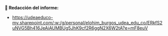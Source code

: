**📄 Redacción del informe:**


- https://udeaeduco-my.sharepoint.com/:w:/g/personal/elohim_burgos_udea_edu_co/ERkfS2uNVG5Bh416JeAiAUMBUg5JhK9cf2R6ggN2X6W2tA?e=mF8euV
